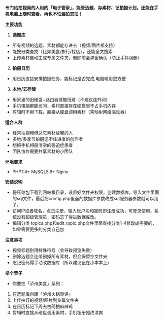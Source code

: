 **专门给拍视频的人用的「电子管家」，能管选题、存素材、记拍摄计划，还能在手机电脑上随时查看，再也不怕漏拍忘拍！**

**主要功能**  
1. **选题库**  
- 所有视频的选题、素材都能存进去（视频/图片都支持）  
- 能按分类查找（比如美食/旅行/探店），还能全文搜索  
- 上传素材自动生成专属文件夹，删除前会弹窗确认（防止手抖误删）  

2. **拍摄日历**  
- 用日历直接安排拍摄任务，能标记是否完成,电脑端用更方便

3. **本地/云存储**  
- 用家里的旧硬盘+路由器就能搭建（不建议连外网）  
- 手机电脑都能访问，素材直接存在硬盘里不占手机内存  
- 剪辑时不用下载，直接从硬盘调用素材（需映射网络驱动器）  

**适合人群**  
- 经常拍视频但总忘素材放哪的人  
- 多地/多季节拍摄记不住进度的创作者  
- 想把手机相册清空的强迫症患者  
- 团队协作需要共享素材的小团队  



**环境要求**
- PHP7.4+ MySQL5.6+  Nginx

**安装说明**
- 将压缩包下载到网站根目录，设置好文件夹权限，创建数据库，导入文件里面的sql文件，最后把config.php里面的数据库参数改成sql服务器参数就可以用了。
- 访问IP或者域名，点击注册，输入账户名和密码即注册成功，可登录使用，系统没有超级管理员，密码忘了得进数据库改。
- 编辑分类 topics.php和edit_topic.php文件里面查找分类1-4修改成需要的，如果需要更多的分类自己加

**注意事项**  
- 视频标题别用特殊符号（会导致预览失败）  
- 删除选题会连带删掉所有素材，但会保留空文件夹  
- 忘记密码得手动改数据库（所以建议记在小本本上）  


**举个栗子**  
- 你要拍「泸州美食」系列：  
 1. 在选题库创建「泸州火锅测评」  
 2. 上传拍好的视频/图片到专属文件夹  
 3. 在日历标记下周去古蔺拍麻辣鸡  
 4. 剪辑时直接从硬盘调用素材，手机相册始终清爽
